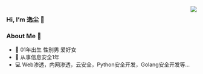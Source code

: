 
<img align="right" src="https://github-readme-stats.vercel.app/api?username=yichensec&count_private=true&show_icons=true&hide=prs" />

### Hi, I’m 逸尘 👋

### About Me 👋
- 👴 01年出生 性别男 爱好女
- 📖 从事信息安全1年
- 💻 Web渗透，内网渗透，云安全，Python安全开发，Golang安全开发等...

<!--
**yichensec/yichensec** is a ✨ special ✨ repository because its `README.md` (this file) appears on your GitHub profile.
You can click the Preview link to take a look at your changes.
- 🔭 I’m currently working on ...
- 🌱 I’m currently learning ...
- 👯 I’m looking to collaborate on ...
- 🤔 I’m looking for help with ...
- 💬 Ask me about ...
- 📫 How to reach me: ...
- 😄 Pronouns: ...
- ⚡ Fun fact: ...
-->
